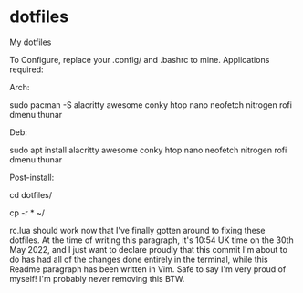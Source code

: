 # dotfiles
My dotfiles

To Configure, replace your .config/ and .bashrc to mine. Applications required: 

Arch:

sudo pacman -S alacritty awesome conky htop nano neofetch nitrogen rofi dmenu thunar


Deb:

sudo apt install alacritty awesome conky htop nano neofetch nitrogen rofi dmenu thunar


Post-install:

cd dotfiles/

cp -r * ~/



rc.lua should work now that I've finally gotten around to fixing these dotfiles. 
At the time of writing this paragraph, it's 10:54 UK time on the 30th May 2022, 
and I just want to declare proudly that this commit I'm about to do has had all of the changes 
done entirely in the terminal, while this Readme paragraph has been written in Vim. 
Safe to say I'm very proud of myself! I'm probably never removing this BTW.
